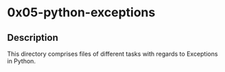# 0x05-python-exceptions

## Description
   This directory comprises files of different tasks with regards to Exceptions in Python.